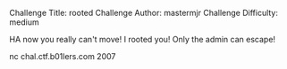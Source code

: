 Challenge Title: rooted
Challenge Author: mastermjr
Challenge Difficulty: medium

HA now you really can't move! I rooted you! 
Only the admin can escape!

nc chal.ctf.b01lers.com 2007
